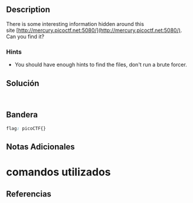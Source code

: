 ## Description

There is some interesting information hidden around this site [http://mercury.picoctf.net:5080/](http://mercury.picoctf.net:5080/). Can you find it?

### Hints
- You should have enough hints to find the files, don't run a brute forcer.
## Solución

```shell


```

## Bandera
```css
flag: picoCTF{}
```
## Notas Adicionales

# comandos utilizados

## Referencias
